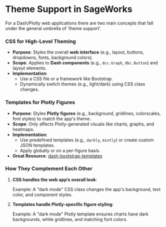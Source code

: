 # Theme Support in SageWorks
For a Dash/Plotly web applications there are two main concepts that fall under the general umbrella of 'theme support'.

### CSS for High-Level Theming
- **Purpose**: Styles the overall **web interface** (e.g., layout, buttons, dropdowns, fonts, background colors).
- **Scope**: Applies to **Dash components** (e.g., `dcc.Graph`, `dbc.Button`) and layout elements.
- **Implementation**:
  - Use a CSS file or a framework like Bootstrap.
  - Dynamically switch themes (e.g., light/dark) using CSS class changes.

### Templates for Plotly Figures
- **Purpose**: Styles **Plotly figures** (e.g., background, gridlines, colorscales, font styles) to match the app's theme.
- **Scope**: Only affects Plotly-generated visuals like charts, graphs, and heatmaps.
- **Implementation**:
  - Use predefined templates (e.g., `darkly`, `mintly`) or create custom JSON templates.
  - Apply globally or on a per-figure basis.
- **Great Resource**:
    [dash-bootstrap-templates](https://github.com/AnnMarieW/dash-bootstrap-templates)

### How They Complement Each Other
1. **CSS handles the web app’s overall look**:

    Example: A "dark mode" CSS class changes the app's background, text color, and component styles.

2. **Templates handle Plotly-specific figure styling**:
    
    Example: A "dark mode" Plotly template ensures charts have dark backgrounds, white gridlines, and matching font colors.
